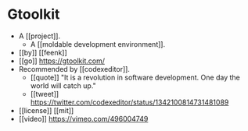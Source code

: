 # Gtoolkit

- A [[project]].
  - A [[moldable development environment]].
- [[by]] [[feenk]]
- [[go]] https://gtoolkit.com/
- Recommended by [[codexeditor]].
  - [[quote]] "It is a revolution in software development. One day the world will catch up." 
  - [[tweet]] https://twitter.com/codexeditor/status/1342100814731481089
- [[license]] [[mit]]
- [[video]] https://vimeo.com/496004749